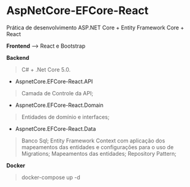 # AspNetCore-EFCore-React
Prática de desenvolvimento ASP.NET Core + Entity Framework Core + React

**Frontend**
--> React e Bootstrap

**Backend**
>C# + .Net Core 5.0.  

* AspnetCore.EFCore-React.API
 >Camada de Controle da API;

* AspnetCore.EFCore-React.Domain
 >Entidades de domínio e interfaces;

* AspnetCore.EFCore-React.Data
 >Banco Sql;
 >Entity Framework Context com aplicação dos mapeamentos das entidades e configurações para o uso de Migrations;
 >Mapeamentos das entidades;
 >Repository Pattern;
 
 **Docker**
 
 >docker-compose up -d
